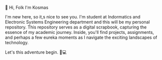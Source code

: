 👋 Hi, Folk I'm Kosmas

I'm new here, so it,s nice to see you. I'm student at Indormatics and Electronic Systems Engineering department and this will be my personal repository. 
This repository serves as a digital scrapbook, capturing the essence of my academic journey. Inside, you'll find projects, assignments, and perhaps a few eureka moments as I navigate the exciting landscapes of technology.

Let's this adventure begin. 🚀💻

